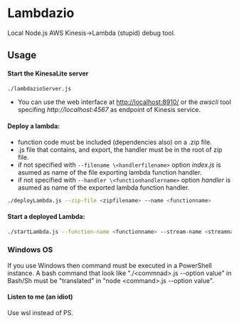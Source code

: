 # Lambdazio
Local Node.js AWS Kinesis->Lambda (stupid) debug tool.

## Usage
#### Start the KinesaLite server
```bash
./lambdazioServer.js
```
* You can use the web interface at [http://localhost:8910/](http://localhost:8910/) or the _awscli_ tool specifing _http://localhost:4567_ as endpoint of Kinesis service. 
#### Deploy a lambda:
* function code must be included (dependencies also) on a .zip file.
* .js file that contains, and export, the handler must be in the root of zip file.
* if not specified with `--filename \<handlerfilename>` option _index.js_ is asumed as name of the file exporting lambda function handler.
* if not specified with `--handler \<functionhandlername>` option _handler_ is asumed as name of the exported lambda function handler.
```bash
./deployLambda.js --zip-file <zipfilename> --name <functionname>
```
#### Start a deployed Lambda:
```bash
./startLambda.js --function-name <functionname> --stream-name <streamname>
```
### Windows OS
If you use Windows then command must be executed in a PowerShell instance. A bash command that look like "./\<commnad>.js --option value" in Bash/Sh must be "translated" in "node \<command>.js --option value".

#### Listen to me (an idiot)
Use wsl instead of PS.
